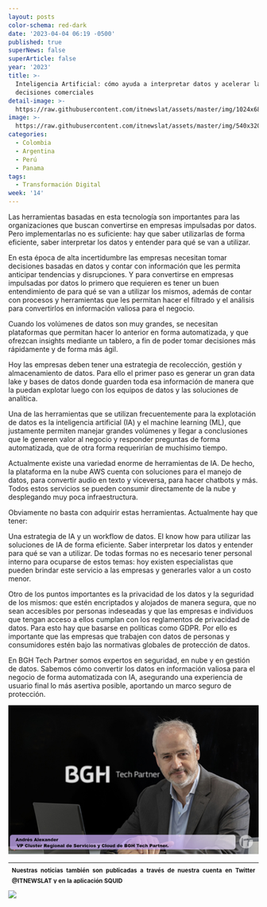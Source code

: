 ```yaml
---
layout: posts
color-schema: red-dark
date: '2023-04-04 06:19 -0500'
published: true
superNews: false
superArticle: false
year: '2023'
title: >-
  Inteligencia Artificial: cómo ayuda a interpretar datos y acelerar la toma de
  decisiones comerciales 
detail-image: >-
  https://raw.githubusercontent.com/itnewslat/assets/master/img/1024x680/Andres-Alexander-g.jpg
image: >-
  https://raw.githubusercontent.com/itnewslat/assets/master/img/540x320/Andres-Alexander-p.jpg
categories:
  - Colombia
  - Argentina
  - Perú
  - Panama
tags:
  - Transformación Digital
week: '14'
---
```

Las herramientas basadas en esta tecnología son importantes para las organizaciones que buscan convertirse en empresas impulsadas por datos. Pero implementarlas no es suficiente: hay que saber utilizarlas de forma eficiente, saber interpretar los datos y entender para qué se van a utilizar.
 
En esta época de alta incertidumbre las empresas necesitan tomar decisiones basadas en datos y contar con información que les permita anticipar tendencias y disrupciones. Y para convertirse en empresas impulsadas por datos lo primero que requieren es tener un buen entendimiento de para qué se van a utilizar los mismos, además de contar con procesos y herramientas que les permitan hacer el filtrado y el análisis para convertirlos en información valiosa para el negocio. 
 
Cuando los volúmenes de datos son muy grandes, se necesitan plataformas que permitan hacer lo anterior en forma automatizada, y que ofrezcan insights mediante un tablero, a fin de poder tomar decisiones más rápidamente y de forma más ágil.  
 
Hoy las empresas deben tener una estrategia de recolección, gestión y almacenamiento de datos. Para ello el primer paso es generar un gran data lake y bases de datos donde guarden toda esa información de manera que la puedan explotar luego con los equipos de datos y las soluciones de analítica. 

Una de las herramientas que se utilizan frecuentemente para la explotación de datos es la inteligencia artificial (IA) y el machine learning (ML), que justamente permiten manejar grandes volúmenes y llegar a conclusiones que le generen valor al negocio y responder preguntas de forma automatizada, que de otra forma requerirían de muchísimo tiempo.  

Actualmente existe una variedad enorme de herramientas de IA. De hecho, la plataforma en la nube AWS cuenta con soluciones para el manejo de datos, para convertir audio en texto y viceversa, para hacer chatbots y más. Todos estos servicios se pueden consumir directamente de la nube y desplegando muy poca infraestructura. 

Obviamente no basta con adquirir estas herramientas. Actualmente hay que tener:

Una estrategia de IA y un workflow de datos.
El know how para utilizar las soluciones de IA de forma eficiente.
Saber interpretar los datos y entender para qué se van a utilizar. 
De todas formas no es necesario tener personal interno para ocuparse de estos temas: hoy existen especialistas que pueden brindar este servicio a las empresas y generarles valor a un costo menor.

Otro de los puntos importantes es la privacidad de los datos y la seguridad de los mismos: que estén encriptados y alojados de manera segura, que no sean accesibles por personas indeseadas y que las empresas e individuos que tengan acceso a ellos cumplan con los reglamentos de privacidad de datos. Para esto hay que basarse en políticas como GDPR. Por ello es importante que las empresas que trabajen con datos de personas y consumidores estén bajo las normativas globales de protección de datos. 

En BGH Tech Partner somos expertos en seguridad, en nube y en gestión de datos. Sabemos cómo convertir los datos en información valiosa para el negocio de forma automatizada con IA, asegurando una experiencia de usuario final lo más asertiva posible, aportando un marco seguro de protección.

![](https://raw.githubusercontent.com/itnewslat/assets/master/img/540x320/Andres-Alexander-p.jpg)

<table style="height: 42px;" width="569">
<tbody>
<tr>
<td style="text-align: justify;"><sub><strong>Nuestras noticias también son publicadas a través de nuestra cuenta en Twitter <a href="https://twitter.com/itnewslat?lang=es">@ITNEWSLAT</a> y en la aplicación <a href="https://squidapp.co/en/">SQUID</a></strong></sub></td>
</tr>
</tbody>
</table>
<img src="https://tracker.metricool.com/c3po.jpg?hash=56f88a41e39ab42c063cc51676587a04"/>